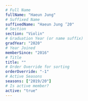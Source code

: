 ```yaml
---
# Full Name
fullName: "Haeun Jung"
# Suffixed Name
suffixedName: "Haeun Jung ’20"
# Section
section: "Violin"
# Graduation Year (or name suffix)
gradYear: "2020"
# Year Joined
memberSince: "2016"
# Title
title: ""
# Order Override for sorting
orderOverride: "-1"
# Active Seasons
seasons: ["2019/20"]
# Is active member?
active: "true"
---
```


